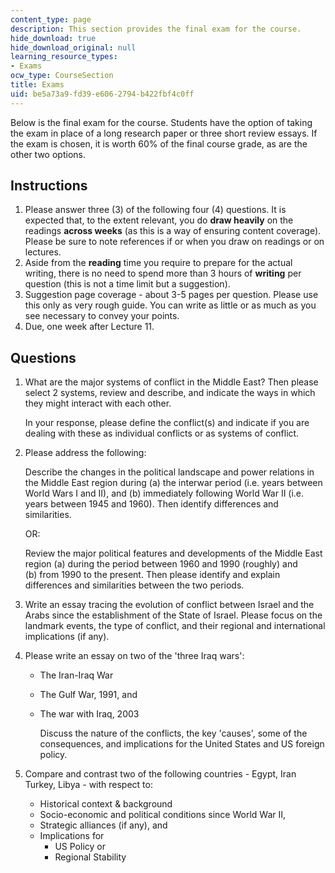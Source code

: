 ```yaml
---
content_type: page
description: This section provides the final exam for the course.
hide_download: true
hide_download_original: null
learning_resource_types:
- Exams
ocw_type: CourseSection
title: Exams
uid: be5a73a9-fd39-e606-2794-b422fbf4c0ff
---
```


Below is the final exam for the course. Students have the option of taking the exam in place of a long research paper or three short review essays. If the exam is chosen, it is worth 60% of the final course grade, as are the other two options.

Instructions
------------

1.  Please answer three (3) of the following four (4) questions. It is expected that, to the extent relevant, you do **draw heavily** on the readings **across weeks** (as this is a way of ensuring content coverage). Please be sure to note references if or when you draw on readings or on lectures.
2.  Aside from the **reading** time you require to prepare for the actual writing, there is no need to spend more than 3 hours of **writing** per question (this is not a time limit but a suggestion).
3.  Suggestion page coverage - about 3-5 pages per question. Please use this only as very rough guide. You can write as little or as much as you see necessary to convey your points.
4.  Due, one week after Lecture 11.

Questions
---------

1.  What are the major systems of conflict in the Middle East? Then please select 2 systems, review and describe, and indicate the ways in which they might interact with each other.  
      
    In your response, please define the conflict(s) and indicate if you are dealing with these as individual conflicts or as systems of conflict.  
    
2.  Please address the following:  
      
    Describe the changes in the political landscape and power relations in the Middle East region during (a) the interwar period (i.e. years between World Wars I and II), and (b) immediately following World War II (i.e. years between 1945 and 1960). Then identify differences and similarities.  
      
    OR:  
      
    Review the major political features and developments of the Middle East region (a) during the period between 1960 and 1990 (roughly) and  
    (b) from 1990 to the present. Then please identify and explain differences and similarities between the two periods.  
    
3.  Write an essay tracing the evolution of conflict between Israel and the Arabs since the establishment of the State of Israel. Please focus on the landmark events, the type of conflict, and their regional and international implications (if any).  
    
4.  Please write an essay on two of the 'three Iraq wars':  
    *   The Iran-Iraq War
    *   The Gulf War, 1991, and
    *   The war with Iraq, 2003  
          
        Discuss the nature of the conflicts, the key 'causes', some of the consequences, and implications for the United States and US foreign policy.  
        
5.  Compare and contrast two of the following countries - Egypt, Iran Turkey, Libya - with respect to:
    *   Historical context & background
    *   Socio-economic and political conditions since World War II,
    *   Strategic alliances (if any), and
    *   Implications for
        *   US Policy or
        *   Regional Stability